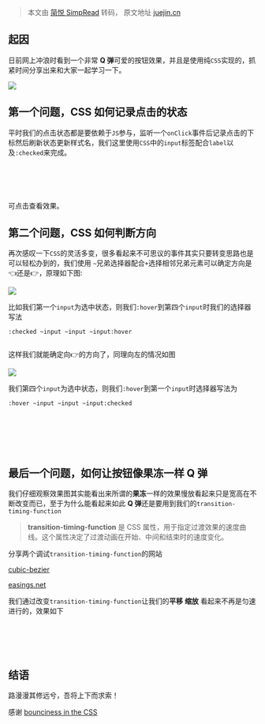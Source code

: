 > 本文由 [简悦 SimpRead](http://ksria.com/simpread/) 转码， 原文地址 [juejin.cn](https://juejin.cn/post/7315219036300935220)

起因
--

日前网上冲浪时看到一个非常 **Q 弹**可爱的按钮效果，并且是使用纯`CSS`实现的，抓紧时间分享出来和大家一起学习一下。

![](https://p9-juejin.byteimg.com/tos-cn-i-k3u1fbpfcp/7d13d52b46334e8ca016cd83c674773b~tplv-k3u1fbpfcp-jj-mark:3024:0:0:0:q75.awebp#?w=504&h=291&s=338135&e=gif&f=237&b=000000)

第一个问题，CSS 如何记录点击的状态
-------------------

平时我们的点击状态都是要依赖于`JS`参与，监听一个`onClick`事件后记录点击的下标然后刷新状态更新样式名，我们这里使用`CSS`中的`input`标签配合`label`以及`:checked`来完成。

![](data:image/png;base64,iVBORw0KGgoAAAANSUhEUgAAADwAAAA8CAYAAAA6/NlyAAAAJElEQVRoge3BMQEAAADCoPVP7WkJoAAAAAAAAAAAAAAAAAAAbjh8AAFte11jAAAAAElFTkSuQmCC)

可点击查看效果。

第二个问题，CSS 如何判断方向
----------------

再次感叹一下`CSS`的灵活多变，很多看起来不可思议的事件其实只要转变思路也是可以轻松办到的，我们使用 `~`兄弟选择器配合`+`选择相邻兄弟元素可以确定方向是👈还是👉，原理如下图:

![](https://p3-juejin.byteimg.com/tos-cn-i-k3u1fbpfcp/b786f57b145843d4bd38cc8ecde289cc~tplv-k3u1fbpfcp-jj-mark:3024:0:0:0:q75.awebp#?w=5058&h=1383&s=117223&e=png&b=252525)

比如我们第一个`input`为选中状态，则我们`:hover`到第四个`input`时我们的选择器写法

```
:checked ~input ~input ~input:hover


```

这样我们就能确定向👉的方向了，同理向左的情况如图

![](https://p9-juejin.byteimg.com/tos-cn-i-k3u1fbpfcp/5f08730837474651a99037e58b5298f8~tplv-k3u1fbpfcp-jj-mark:3024:0:0:0:q75.awebp#?w=5577&h=1134&s=89548&e=png&a=1&b=ffffff)

我们第四个`input`为选中状态，则我们`:hover`到第一个`input`时选择器写法为

```
:hover ~input ~input ~input:checked


```

![](data:image/png;base64,iVBORw0KGgoAAAANSUhEUgAAADwAAAA8CAYAAAA6/NlyAAAAJElEQVRoge3BMQEAAADCoPVP7WkJoAAAAAAAAAAAAAAAAAAAbjh8AAFte11jAAAAAElFTkSuQmCC)

最后一个问题，如何让按钮像果冻一样 Q 弹
---------------------

我们仔细观察效果图其实能看出来所谓的**果冻**一样的效果慢放看起来只是宽高在不断改变而已，至于为什么能看起来如此 **Q 弹**还是要用到我们的`transition-timing-function`

> **transition-timing-function** 是 CSS 属性，用于指定过渡效果的速度曲线。这个属性决定了过渡动画在开始、中间和结束时的速度变化。

分享两个调试`transition-timing-function`的网站

[cubic-bezier](https://link.juejin.cn?target=https%3A%2F%2Fcubic-bezier.com%2F "https://cubic-bezier.com/")

[easings.net](https://link.juejin.cn?target=https%3A%2F%2Feasings.net%2Fzh-cn%23 "https://easings.net/zh-cn#")

我们通过改变`transition-timing-function`让我们的**平移** **缩放** 看起来不再是匀速进行的，效果如下

![](data:image/png;base64,iVBORw0KGgoAAAANSUhEUgAAADwAAAA8CAYAAAA6/NlyAAAAJElEQVRoge3BMQEAAADCoPVP7WkJoAAAAAAAAAAAAAAAAAAAbjh8AAFte11jAAAAAElFTkSuQmCC)

结语
--

路漫漫其修远兮，吾将上下而求索！

感谢 [bounciness in the CSS](https://link.juejin.cn?target=https%3A%2F%2Fcodepen.io%2Fboom123bam%2Fpen%2FRwvmdmz "https://codepen.io/boom123bam/pen/Rwvmdmz")
